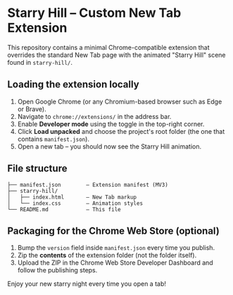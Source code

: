 # Starry Hill – Custom New Tab Extension

This repository contains a minimal Chrome-compatible extension that overrides the standard New Tab page with the animated "Starry Hill" scene found in `starry-hill/`.

## Loading the extension locally

1. Open Google Chrome (or any Chromium-based browser such as Edge or Brave).
2. Navigate to `chrome://extensions/` in the address bar.
3. Enable **Developer mode** using the toggle in the top-right corner.
4. Click **Load unpacked** and choose the project's root folder (the one that contains `manifest.json`).
5. Open a new tab – you should now see the Starry Hill animation.

## File structure

```
├── manifest.json        – Extension manifest (MV3)
├── starry-hill/
│   ├── index.html       – New Tab markup
│   └── index.css        – Animation styles
└── README.md            – This file
```

## Packaging for the Chrome Web Store (optional)

1. Bump the `version` field inside `manifest.json` every time you publish.
2. Zip the **contents** of the extension folder (not the folder itself).
3. Upload the ZIP in the Chrome Web Store Developer Dashboard and follow the publishing steps.

Enjoy your new starry night every time you open a tab! 